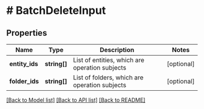 # # BatchDeleteInput

## Properties

Name | Type | Description | Notes
------------ | ------------- | ------------- | -------------
**entity_ids** | **string[]** | List of entities, which are operation subjects | [optional]
**folder_ids** | **string[]** | List of folders, which are operation subjects | [optional]

[[Back to Model list]](../../README.md#models) [[Back to API list]](../../README.md#endpoints) [[Back to README]](../../README.md)
